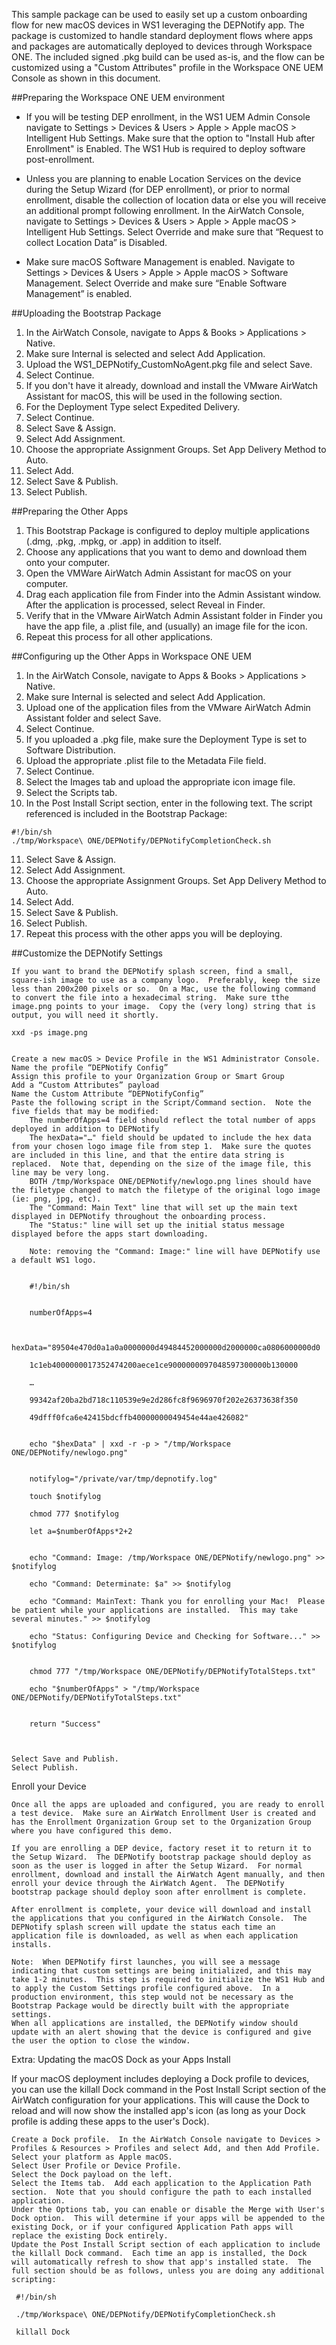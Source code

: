 This sample package can be used to easily set up a custom onboarding flow for new macOS devices in WS1 leveraging the DEPNotify app.  The package is customized to handle standard deployment flows where apps and packages are automatically deployed to devices through Workspace ONE.  The included signed .pkg build can be used as-is, and the flow can be customized using a "Custom Attributes" profile in the Workspace ONE UEM Console as shown in this document.

##Preparing the Workspace ONE UEM environment

* If you will be testing DEP enrollment, in the WS1 UEM Admin Console navigate to Settings > Devices & Users > Apple > Apple macOS > Intelligent Hub Settings.  Make sure that the option to "Install Hub after Enrollment" is Enabled.  The WS1 Hub is required to deploy software post-enrollment.

* Unless you are planning to enable Location Services on the device during the Setup Wizard (for DEP enrollment), or prior to normal enrollment, disable the collection of location data or else you will receive an additional prompt following enrollment. In the AirWatch Console, navigate to Settings > Devices & Users > Apple > Apple macOS > Intelligent Hub Settings.  Select Override and make sure that “Request to collect Location Data” is Disabled.

* Make sure macOS Software Management is enabled.  Navigate to Settings > Devices & Users > Apple > Apple macOS > Software Management.  Select Override and make sure “Enable Software Management” is enabled.

##Uploading the Bootstrap Package

1. In the AirWatch Console, navigate to Apps & Books > Applications > Native.
2. Make sure Internal is selected and select Add Application.
3. Upload the WS1_DEPNotify_CustomNoAgent.pkg file and select Save.
4. Select Continue.
5. If you don't have it already, download and install the VMware AirWatch Assistant for macOS, this will be used in the following section.
6. For the Deployment Type select Expedited Delivery.
7. Select Continue.
8. Select Save & Assign.
9. Select Add Assignment.
10. Choose the appropriate Assignment Groups.  Set App Delivery Method to Auto.
11. Select Add.
12. Select Save & Publish.
13. Select Publish.

##Preparing the Other Apps

1. This Bootstrap Package is configured to deploy multiple applications (.dmg, .pkg, .mpkg, or .app) in addition to itself.
2. Choose any applications that you want to demo and download them onto your computer.
3. Open the VMWare AirWatch Admin Assistant for macOS on your computer.
4. Drag each application file from Finder into the Admin Assistant window.  After the application is processed, select Reveal in Finder.
5. Verify that in the VMware AirWatch Admin Assistant folder in Finder you have the app file, a .plist file, and (usually) an image file for the icon.
6. Repeat this process for all other applications.

##Configuring up the Other Apps in Workspace ONE UEM

1. In the AirWatch Console, navigate to Apps & Books > Applications > Native.
2. Make sure Internal is selected and select Add Application.
3. Upload one of the application files from the VMware AirWatch Admin Assistant folder and select Save.
4. Select Continue.
5. If you uploaded a .pkg file, make sure the Deployment Type is set to Software Distribution.
6. Upload the appropriate .plist file to the Metadata File field.
7. Select Continue.
8. Select the Images tab and upload the appropriate icon image file.
9. Select the Scripts tab.
10. In the Post Install Script section, enter in the following text.  The script referenced is included in the Bootstrap Package:   
 
  ```shell
  #!/bin/sh
  ./tmp/Workspace\ ONE/DEPNotify/DEPNotifyCompletionCheck.sh
  ```
  
11. Select Save & Assign.
12. Select Add Assignment.
13. Choose the appropriate Assignment Groups.  Set App Delivery Method to Auto.
14. Select Add.
15. Select Save & Publish.
16. Select Publish.
17. Repeat this process with the other apps you will be deploying.

##Customize the DEPNotify Settings

    If you want to brand the DEPNotify splash screen, find a small, square-ish image to use as a company logo.  Preferably, keep the size less than 200x200 pixels or so.  On a Mac, use the following command to convert the file into a hexadecimal string.  Make sure tthe image.png points to your image.  Copy the (very long) string that is output, you will need it shortly.     

    xxd -ps image.png 


    Create a new macOS > Device Profile in the WS1 Administrator Console.
    Name the profile “DEPNotify Config”
    Assign this profile to your Organization Group or Smart Group
    Add a “Custom Attributes” payload
    Name the Custom Attribute “DEPNotifyConfig”
    Paste the following script in the Script/Command section.  Note the five fields that may be modified:
        The numberOfApps=4 field should reflect the total number of apps deployed in addition to DEPNotify
        The hexData="…" field should be updated to include the hex data from your chosen logo image file from step 1.  Make sure the quotes are included in this line, and that the entire data string is replaced.  Note that, depending on the size of the image file, this line may be very long.
        BOTH /tmp/Workspace ONE/DEPNotify/newlogo.png lines should have the filetype changed to match the filetype of the original logo image (ie: png, jpg, etc).
        The "Command: Main Text" line that will set up the main text displayed in DEPNotify throughout the onboarding process.
        The "Status:" line will set up the initial status message displayed before the apps start downloading.

        Note: removing the "Command: Image:" line will have DEPNotify use a default WS1 logo.   


        #!/bin/sh


        numberOfApps=4


        hexData="89504e470d0a1a0a0000000d49484452000000d2000000ca0806000000d0

        1c1eb4000000017352474200aece1ce9000000097048597300000b130000

        …

        99342af20ba2bd718c110539e9e2d286fc8f9696970f202e26373638f350

        49dfff0fca6e42415bdcffb40000000049454e44ae426082"


        echo "$hexData" | xxd -r -p > "/tmp/Workspace ONE/DEPNotify/newlogo.png"


        notifylog="/private/var/tmp/depnotify.log"

        touch $notifylog

        chmod 777 $notifylog

        let a=$numberOfApps*2+2


        echo "Command: Image: /tmp/Workspace ONE/DEPNotify/newlogo.png" >> $notifylog

        echo "Command: Determinate: $a" >> $notifylog

        echo "Command: MainText: Thank you for enrolling your Mac!  Please be patient while your applications are installed.  This may take several minutes." >> $notifylog

        echo "Status: Configuring Device and Checking for Software..." >> $notifylog


        chmod 777 "/tmp/Workspace ONE/DEPNotify/DEPNotifyTotalSteps.txt"

        echo "$numberOfApps" > "/tmp/Workspace ONE/DEPNotify/DEPNotifyTotalSteps.txt"


        return "Success"



    Select Save and Publish.
    Select Publish.

Enroll your Device

    Once all the apps are uploaded and configured, you are ready to enroll a test device.  Make sure an AirWatch Enrollment User is created and has the Enrollment Organization Group set to the Organization Group where you have configured this demo. 

    If you are enrolling a DEP device, factory reset it to return it to the Setup Wizard.  The DEPNotify bootstrap package should deploy as soon as the user is logged in after the Setup Wizard.  For normal enrollment, download and install the AirWatch Agent manually, and then enroll your device through the AirWatch Agent.  The DEPNotify bootstrap package should deploy soon after enrollment is complete. 

    After enrollment is complete, your device will download and install the applications that you configured in the AirWatch Console.  The DEPNotify splash screen will update the status each time an application file is downloaded, as well as when each application installs.   

    Note:  When DEPNotify first launches, you will see a message indicating that custom settings are being initialized, and this may take 1-2 minutes.  This step is required to initialize the WS1 Hub and to apply the Custom Settings profile configured above.  In a production environment, this step would not be necessary as the Bootstrap Package would be directly built with the appropriate settings.
    When all applications are installed, the DEPNotify window should update with an alert showing that the device is configured and give the user the option to close the window.


Extra: Updating the macOS Dock as your Apps Install

If your macOS deployment includes deploying a Dock profile to devices, you can use the killall Dock command in the Post Install Script section of the AirWatch configuration for your applications.  This will cause the Dock to reload and will now show the installed app's icon (as long as your Dock profile is adding these apps to the user's Dock).

    Create a Dock profile.  In the AirWatch Console navigate to Devices > Profiles & Resources > Profiles and select Add, and then Add Profile.
    Select your platform as Apple macOS.
    Select User Profile or Device Profile.
    Select the Dock payload on the left.
    Select the Items tab.  Add each application to the Application Path section.  Note that you should configure the path to each installed application.
    Under the Options tab, you can enable or disable the Merge with User's Dock option.  This will determine if your apps will be appended to the existing Dock, or if your configured Application Path apps will replace the existing Dock entirely.
    Update the Post Install Script section of each application to include the killall Dock command.  Each time an app is installed, the Dock will automatically refresh to show that app's installed state.  The full section should be as follows, unless you are doing any additional scripting:

     #!/bin/sh

     ./tmp/Workspace\ ONE/DEPNotify/DEPNotifyCompletionCheck.sh 

     killall Dock


